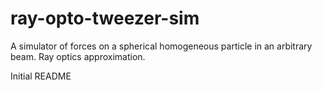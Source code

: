# ray-opto-tweezer-sim
A simulator of forces on a spherical homogeneous particle in an arbitrary beam. Ray optics approximation.

Initial README
